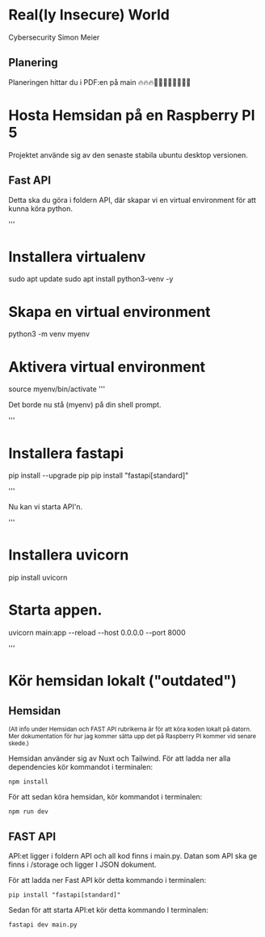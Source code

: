 # Real(ly Insecure) World

Cybersecurity Simon Meier

## Planering

Planeringen hittar du i PDF:en på main 🔥🔥🔥🦅🦅🦅🦅🗽🗽🗽🗽


# Hosta Hemsidan på en Raspberry PI 5

Projektet använde sig av den senaste stabila ubuntu desktop versionen. 

## Fast API

Detta ska du göra i foldern API, där skapar vi en virtual environment för att kunna köra python.

'''
# Installera virtualenv
sudo apt update
sudo apt install python3-venv -y

# Skapa en virtual environment
python3 -m venv myenv

# Aktivera virtual environment
source myenv/bin/activate
'''

Det borde nu stå (myenv) på din shell prompt.

'''
# Installera fastapi

pip install --upgrade pip 
pip install "fastapi[standard]" 

'''

Nu kan vi starta API'n.

'''

# Installera uvicorn
pip install uvicorn

# Starta appen.
uvicorn main:app --reload --host 0.0.0.0 --port 8000


'''




# Kör hemsidan lokalt ("outdated")

## Hemsidan
<sub>(All info under Hemsidan och FAST API rubrikerna är för att köra koden lokalt på datorn. Mer dokumentation för hur jag kommer sätta upp det på Raspberry PI kommer vid senare skede.)</sub>

Hemsidan använder sig av Nuxt och Tailwind. För att ladda ner alla dependencies kör kommandot i terminalen:

```
npm install
```

För att sedan köra hemsidan, kör kommandot i terminalen:

```
npm run dev
```

## FAST API

API:et ligger i foldern API och all kod finns i main.py. Datan som API ska ge finns i /storage och ligger I JSON dokument. 

För att ladda ner Fast API kör detta kommando i terminalen:

```
pip install "fastapi[standard]"
```

Sedan för att starta API:et kör detta kommando I terminalen:

```
fastapi dev main.py
```





